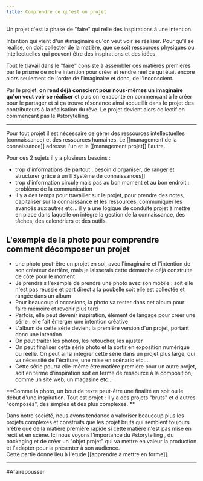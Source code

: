 ```yaml
---
title: Comprendre ce qu'est un projet
---
```


Un projet c'est la phase de "faire" qui relie des inspirations à une intention.

Intention qui vient d'un #imaginaire qu'on veut voir se réaliser. Pour qu'il se réalise, on doit collecter de la matière, que ce soit ressources physiques ou intellectuelles qui peuvent être des inspirations et des idées.

Tout le travail dans le "faire" consiste à assembler ces matières premières par le prisme de notre intention pour créer et rendre réel ce qui était encore alors seulement de l'ordre de l'imaginaire et donc, de l'inconscient.

Par le projet, **on rend déjà conscient pour nous-mêmes un imaginaire qu'on veut voir se réaliser** et puis on le raconte en commençant à le créer pour le partager et si ça trouve résonance ainsi accueillir dans le projet des contributeurs à la réalisation du rêve. Le projet devient alors collectif en commençant pas le #storytelling. 

---

Pour tout projet il est nécessaire de gérer des ressources intellectuelles (connaissance) et des ressources humaines. Le [[management de la connaissance]] adresse l'un et le [[management projet]] l'autre.  

Pour ces 2 sujets il y a plusieurs besoins :

-   trop d'informations de partout : besoin d'organiser, de ranger et structurer grâce à un [[Système de connaissances]]
-   trop d'information circule mais pas au bon moment et au bon endroit : problème de la communication
-   Il y a des temps pour travailler sur le projet, pour prendre des notes, capitaliser sur la connaissance et les ressources, communiquer les avancés aux autres etc... il y a une logique de conduite projet à mettre en place dans laquelle on intègre la gestion de la connaissance, des tâches, des calendriers et des outils.


## L'exemple de la photo pour comprendre comment décomposer un projet

-   une photo peut-être un projet en soi, avec l'imaginaire et l'intention de son créateur derrière, mais je laisserais cette démarche déjà construite de côté pour le moment
-   Je prendrais l'exemple de prendre une photo avec son mobile : soit elle n'est pas réussie et part direct à la poubelle soit elle est collectée et rangée dans un album
-   Pour beaucoup d'occasions, la photo va rester dans cet album pour faire mémoire et revenir plus tard
-   Parfois, elle peut devenir inspiration, élément de langage pour créer une série : elle fait émerger une intention créative
-   L'album de cette série devient la première version d'un projet, portant donc une intention
-   On peut traiter les photos, les retoucher, les ajuster
-   On peut finaliser cette série photo et la sortir en exposition numérique ou réelle. On peut ainsi intégrer cette série dans un projet plus large, qui va nécessité de l'écriture, une mise en scénario etc...
-   Cette série pourra elle-même être matière première pour un autre projet, soit en terme d'inspiration soit en terme de ressource à la composition, comme un site web, un magasine etc...

**Comme la photo, un bout de texte peut-être une finalité en soit ou le début d'une inspiration. Tout est projet : il y a des projets "bruts" et d'autres "composés", des simples et des plus complexes. **

Dans notre société, nous avons tendance à valoriser beaucoup plus les projets complexes et construits que les projet bruts qui semblent toujours n'être que de la matière première rapide si cette matière n'est pas mise en récit et en scène. Ici nous voyons l'importance du #storytelling , du packaging et de créer un "objet projet" qui va mettre en valeur la production et l'adapter pour la présenter à son audience.  
Cette partie donne lieu à l'etude [[apprendre à mettre en forme]].

---
#Afairepousser 